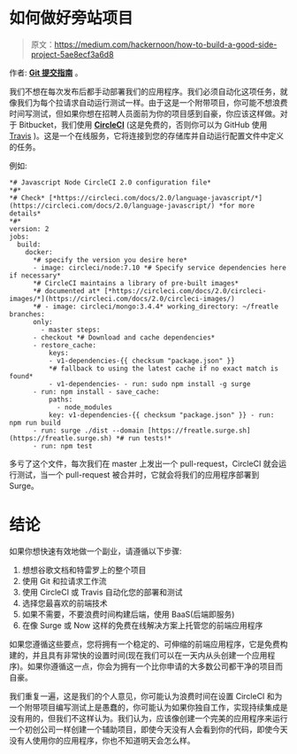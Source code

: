 # 如何做好旁站项目

> 原文：<https://medium.com/hackernoon/how-to-build-a-good-side-project-5ae8ecf3a6d8>

作者: [**Git 提交指南**](https://medium.com/u/85a8e65ba563#type) 。

我们不想在每次发布后都手动部署我们的应用程序。我们必须自动化这项任务，就像我们为每个拉请求自动运行测试一样。由于这是一个附带项目，你可能不想浪费时间写测试，但如果你想在招聘人员面前为你的项目感到自豪，你应该这样做。对于 Bitbucket，我们使用 [**CircleCI**](https://circleci.com/) (这是免费的，否则你可以为 GitHub 使用 [Travis](https://travis-ci.com/) )。这是一个在线服务，它将连接到您的存储库并自动运行配置文件中定义的任务。

例如:

```
*# Javascript Node CircleCI 2.0 configuration file*
*#*
*# Check* [*https://circleci.com/docs/2.0/language-javascript/*](https://circleci.com/docs/2.0/language-javascript/) *for more details*
*#*
version: 2
jobs:
  build:
    docker:
      *# specify the version you desire here*
      - image: circleci/node:7.10 *# Specify service dependencies here if necessary*
      *# CircleCI maintains a library of pre-built images*
      *# documented at* [*https://circleci.com/docs/2.0/circleci-images/*](https://circleci.com/docs/2.0/circleci-images/)
      *# - image: circleci/mongo:3.4.4* working_directory: ~/freatle branches:
      only:
        - master steps:
      - checkout *# Download and cache dependencies*
      - restore_cache:
          keys:
          - v1-dependencies-{{ checksum "package.json" }}
          *# fallback to using the latest cache if no exact match is found*
          - v1-dependencies- - run: sudo npm install -g surge
      - run: npm install - save_cache:
          paths:
            - node_modules
          key: v1-dependencies-{{ checksum "package.json" }} - run: npm run build
      - run: surge ./dist --domain [https://freatle.surge.sh](https://freatle.surge.sh) *# run tests!*
      - run: npm test
```

多亏了这个文件，每次我们在 master 上发出一个 pull-request，CircleCI 就会运行测试，当一个 pull-request 被合并时，它就会将我们的应用程序部署到 Surge。

# 结论

如果你想快速有效地做一个副业，请遵循以下步骤:

1.  想想谷歌文档和特雷罗上的整个项目
2.  使用 Git 和拉请求工作流
3.  使用 CircleCI 或 Travis 自动化您的部署和测试
4.  选择您最喜欢的前端技术
5.  如果不需要，不要浪费时间构建后端，使用 BaaS(后端即服务)
6.  在像 Surge 或 Now 这样的免费在线解决方案上托管您的前端应用程序

如果您遵循这些要点，您将拥有一个稳定的、可伸缩的前端应用程序，它是免费构建的，并且具有非常快的设置时间(现在我们可以在一天内从头创建一个应用程序)。如果你遵循这一点，你会为拥有一个比你申请的大多数公司都干净的项目而自豪。

我们重复一遍，这是我们的个人意见，你可能认为浪费时间在设置 CircleCI 和为一个附带项目编写测试上是愚蠢的，你可能认为如果你独自工作，实现持续集成是没有用的，但我们不这样认为。我们认为，应该像创建一个完美的应用程序来运行一个初创公司一样创建一个辅助项目，即使今天没有人会看到你的代码，即使今天没有人使用你的应用程序，你也不知道明天会怎么样。